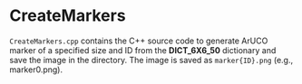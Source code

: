 # CreateMarkers
`CreateMarkers.cpp` contains the C++ source code to generate ArUCO marker of a specified size and ID from the **DICT_6X6_50** dictionary and save the image in the directory.
The image is saved as `marker{ID}.png` (e.g., marker0.png).
